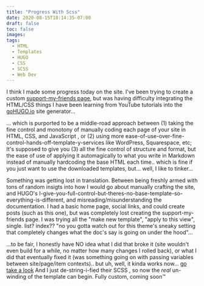 ```yaml
---
title: "Progress With Scss"
date: 2020-08-15T18:14:35-07:00
draft: false
toc: false
images:
tags: 
  - HTML
  - Templates
  - HUGO
  - CSS
  - SCSS
  - Web Dev
---
```


I think I made some progress today on the site. I've been trying to create a custom [support-my-friends page][1], but was having difficulty integrating the HTML/CSS things I have been learning from YouTube tutorials into the [goHUGO.io](https://gohugo.io/) site generator...

... which is purported to be a middle-road approach between (1) taking the fine control and monotony of manually coding each page of your site in HTML, CSS, and JavaScript , or (2) using more ease-of-use-over-fine-control-hands-off-template-y-services like WordPress, Squarespace, etc; It's supposed to give you (3) all the fine control of structure and format, but the ease of use of applying it automagically to what you write in Markdown instead of manually hardcoding the base HTML each time.. which is fine if you just want to use the downloaded templates, but... well, I like to tinker... 

Something was getting lost in translation. Between being freshly armed with tons of random insigts into how I would go about manually crafting the site, and HUGO's I-give-you-full-control-but-theres-no-base-template-so-everything-is-different, and misreading/misunderstanding the documentation. I had a basic home page, social links, and could create posts (such as this one), but was completely lost creating the support-my-friends page. I was trying all the "make new template", "apply to this view", single. list? index?? "no you gotta watch out for this theme's sneaky setting that completely changes what the doc's say is going on under the hood"...

...to be fair, I honestly have NO idea what I did that broke it (site wouldn't even build for a while, no matter how many changes I rolled back), or what I did that eventually fixed it (was something going on with passing variables between site/page/item contexts).. but uh, well, it kinda works now... [go take a look][1] And I just de-string-i-fied their SCSS , so now the *real* un-winding of the template can begin. Fully custom, coming soon™

[1]: /squad/